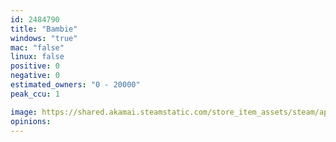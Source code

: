 ```yaml
---
id: 2484790
title: "Bambie"
windows: "true"
mac: "false"
linux: false
positive: 0
negative: 0
estimated_owners: "0 - 20000"
peak_ccu: 1

image: https://shared.akamai.steamstatic.com/store_item_assets/steam/apps/2484790/header.jpg?t=1705526570
opinions:
---
```


